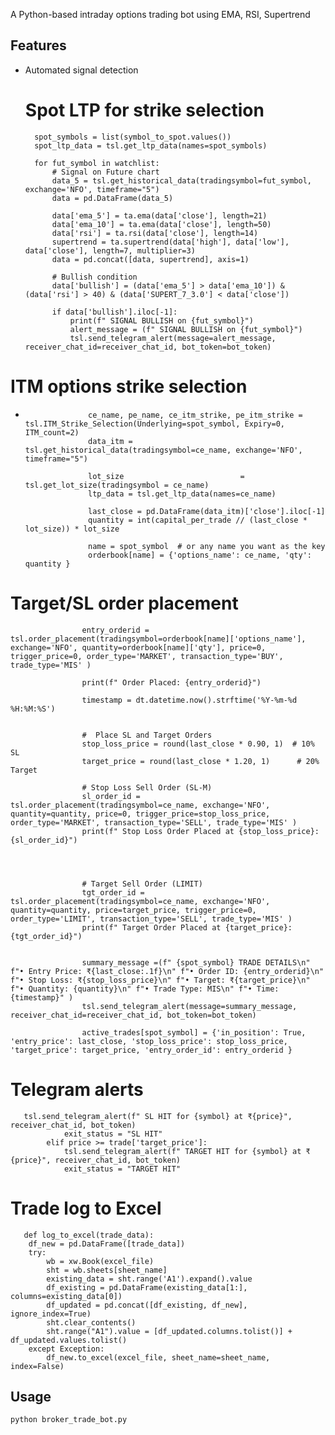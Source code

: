 A Python-based intraday options trading bot using EMA, RSI, Supertrend

## Features
- Automated signal detection

  # Spot LTP for strike selection
        spot_symbols = list(symbol_to_spot.values())
        spot_ltp_data = tsl.get_ltp_data(names=spot_symbols)

        for fut_symbol in watchlist:
            # Signal on Future chart
            data_5 = tsl.get_historical_data(tradingsymbol=fut_symbol, exchange='NFO', timeframe="5")
            data = pd.DataFrame(data_5)

            data['ema_5'] = ta.ema(data['close'], length=21)
            data['ema_10'] = ta.ema(data['close'], length=50)
            data['rsi'] = ta.rsi(data['close'], length=14)
            supertrend = ta.supertrend(data['high'], data['low'], data['close'], length=7, multiplier=3)
            data = pd.concat([data, supertrend], axis=1)

            # Bullish condition
            data['bullish'] = (data['ema_5'] > data['ema_10']) & (data['rsi'] > 40) & (data['SUPERT_7_3.0'] < data['close'])

            if data['bullish'].iloc[-1]:
                print(f" SIGNAL BULLISH on {fut_symbol}")
                alert_message = (f" SIGNAL BULLISH on {fut_symbol}")
                tsl.send_telegram_alert(message=alert_message, receiver_chat_id=receiver_chat_id, bot_token=bot_token)



# ITM options strike selection

-
                    ce_name, pe_name, ce_itm_strike, pe_itm_strike = tsl.ITM_Strike_Selection(Underlying=spot_symbol, Expiry=0, ITM_count=2)
                    data_itm = tsl.get_historical_data(tradingsymbol=ce_name, exchange='NFO', timeframe="5")
                    
                    lot_size                          = tsl.get_lot_size(tradingsymbol = ce_name)
                    ltp_data = tsl.get_ltp_data(names=ce_name)
                    
                    last_close = pd.DataFrame(data_itm)['close'].iloc[-1]
                    quantity = int(capital_per_trade // (last_close * lot_size)) * lot_size
                    
                    name = spot_symbol  # or any name you want as the key
                    orderbook[name] = {'options_name': ce_name, 'qty': quantity }
                    
# Target/SL order placement

                    entry_orderid = tsl.order_placement(tradingsymbol=orderbook[name]['options_name'], exchange='NFO', quantity=orderbook[name]['qty'], price=0, trigger_price=0, order_type='MARKET', transaction_type='BUY', trade_type='MIS' )

                    print(f" Order Placed: {entry_orderid}")

                    timestamp = dt.datetime.now().strftime('%Y-%m-%d %H:%M:%S')

                
                    #  Place SL and Target Orders
                    stop_loss_price = round(last_close * 0.90, 1)  # 10% SL
                    target_price = round(last_close * 1.20, 1)      # 20% Target

                    # Stop Loss Sell Order (SL-M)
                    sl_order_id = tsl.order_placement(tradingsymbol=ce_name, exchange='NFO', quantity=quantity, price=0, trigger_price=stop_loss_price, order_type='MARKET', transaction_type='SELL', trade_type='MIS' )
                    print(f" Stop Loss Order Placed at {stop_loss_price}: {sl_order_id}")

                    


                    # Target Sell Order (LIMIT)
                    tgt_order_id = tsl.order_placement(tradingsymbol=ce_name, exchange='NFO', quantity=quantity, price=target_price, trigger_price=0, order_type='LIMIT', transaction_type='SELL', trade_type='MIS' )
                    print(f" Target Order Placed at {target_price}: {tgt_order_id}")


                    summary_message =(f" {spot_symbol} TRADE DETAILS\n" f"• Entry Price: ₹{last_close:.1f}\n" f"• Order ID: {entry_orderid}\n" f"• Stop Loss: ₹{stop_loss_price}\n" f"• Target: ₹{target_price}\n" f"• Quantity: {quantity}\n" f"• Trade Type: MIS\n" f"• Time: {timestamp}" )
                    tsl.send_telegram_alert(message=summary_message, receiver_chat_id=receiver_chat_id, bot_token=bot_token)

                    active_trades[spot_symbol] = {'in_position': True, 'entry_price': last_close, 'stop_loss_price': stop_loss_price, 'target_price': target_price, 'entry_order_id': entry_orderid }


# Telegram alerts

       tsl.send_telegram_alert(f" SL HIT for {symbol} at ₹{price}", receiver_chat_id, bot_token)
                exit_status = "SL HIT"
            elif price >= trade['target_price']:
                tsl.send_telegram_alert(f" TARGET HIT for {symbol} at ₹{price}", receiver_chat_id, bot_token)
                exit_status = "TARGET HIT"

# Trade log to Excel

       def log_to_excel(trade_data):
        df_new = pd.DataFrame([trade_data])
        try:
            wb = xw.Book(excel_file)
            sht = wb.sheets[sheet_name]
            existing_data = sht.range('A1').expand().value
            df_existing = pd.DataFrame(existing_data[1:], columns=existing_data[0])
            df_updated = pd.concat([df_existing, df_new], ignore_index=True)
            sht.clear_contents()
            sht.range("A1").value = [df_updated.columns.tolist()] + df_updated.values.tolist()
        except Exception:
            df_new.to_excel(excel_file, sheet_name=sheet_name, index=False)

## Usage
```bash
python broker_trade_bot.py
